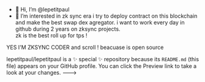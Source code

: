   - 👋 Hi, I’m @lepetitpaul
- 👀 I’m interested in zk sync era
i try to deploy contract on this blockchain and make the best swap dex agregator.
i want to work every day in github during 2 years on zksync projects.      
zk is the best roll up for tps    !            
                                  
YES I'M ZKSYNC CODER and scroll !       beacuase is open source     
  
lepetitpaul/lepetitpaul is a ✨ special ✨ repository because its `README.md` (this file) appears on  your GitHub profile.
You can click the Preview link to take a look at your changes.
--->
 

